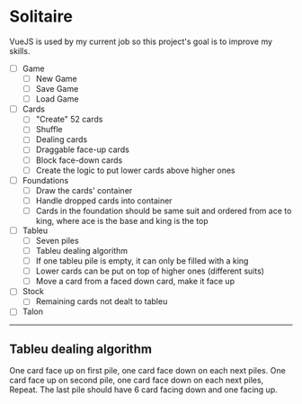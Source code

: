 # Solitaire

VueJS is used by my current job so this project's goal is to improve my skills.

- [ ] Game
  - [ ] New Game
  - [ ] Save Game
  - [ ] Load Game
- [ ] Cards
  - [ ] "Create" 52 cards
  - [ ] Shuffle
  - [ ] Dealing cards
  - [ ] Draggable face-up cards
  - [ ] Block face-down cards
  - [ ] Create the logic to put lower cards above higher ones
- [ ] Foundations
  - [ ] Draw the cards' container
  - [ ] Handle dropped cards into container
  - [ ] Cards in the foundation should be same suit and ordered from ace to king, where ace is the base and king is the top
- [ ] Tableu
  - [ ] Seven piles
  - [ ] Tableu dealing algorithm
  - [ ] If one tableu pile is empty, it can only be filled with a king
  - [ ] Lower cards can be put on top of higher ones (different suits)
  - [ ] Move a card from a faced down card, make it face up
- [ ] Stock
  - [ ] Remaining cards not dealt to tableu
- [ ] Talon

---

## Tableu dealing algorithm

One card face up on first pile, one card face down on each next piles. One card face up on second pile, one card face down on each next piles, Repeat. The last pile should have 6 card facing down and one facing up.
